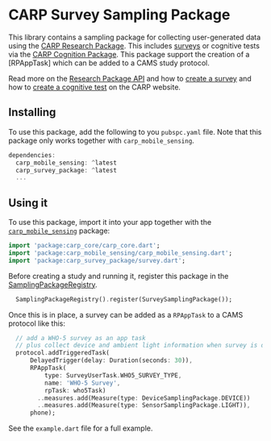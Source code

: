 # CARP Survey Sampling Package

This library contains a sampling package for collecting user-generated data using the [CARP Research Package](https://carp.cachet.dk/research-package/). This includes [surveys](https://carp.cachet.dk/creating-a-survey/) or cognitive tests via the [CARP Cognition Package](https://carp.cachet.dk/cognition-package/).
This package support the creation of a [RPAppTask] which can be added to a CAMS study protocol.

Read more on the [Research Package API](https://carp.cachet.dk/research-package-api/) and how to [create a survey](https://carp.cachet.dk/creating-a-survey/) and how to [create a cognitive test](https://carp.cachet.dk/creating-cognitive-tests/) on the CARP website.

## Installing

To use this package, add the following to you `pubspc.yaml` file. Note that
this package only works together with `carp_mobile_sensing`.

`````dart
dependencies:
  carp_mobile_sensing: ^latest
  carp_survey_package: ^latest
  ...
`````

## Using it

To use this package, import it into your app together with the
[`carp_mobile_sensing`](https://pub.dartlang.org/packages/carp_mobile_sensing) package:

`````dart
import 'package:carp_core/carp_core.dart';
import 'package:carp_mobile_sensing/carp_mobile_sensing.dart';
import 'package:carp_survey_package/survey.dart';
`````

Before creating a study and running it, register this package in the
[SamplingPackageRegistry](https://pub.dartlang.org/documentation/carp_mobile_sensing/latest/runtime/SamplingPackageRegistry.html).

`````dart
  SamplingPackageRegistry().register(SurveySamplingPackage());
`````

Once this is in place, a survey can be added as a `RPAppTask` to a CAMS protocol like this:

```dart
  // add a WHO-5 survey as an app task
  // plus collect device and ambient light information when survey is done
  protocol.addTriggeredTask(
      DelayedTrigger(delay: Duration(seconds: 30)),
      RPAppTask(
          type: SurveyUserTask.WHO5_SURVEY_TYPE,
          name: 'WHO-5 Survey',
          rpTask: who5Task)
        ..measures.add(Measure(type: DeviceSamplingPackage.DEVICE))
        ..measures.add(Measure(type: SensorSamplingPackage.LIGHT)),
      phone);
````

See the `example.dart` file for a full example.
